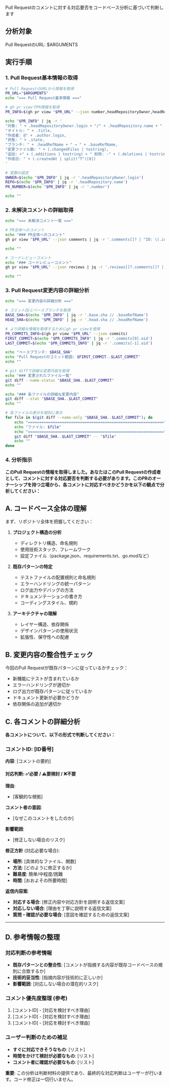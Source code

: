 Pull Requestのコメントに対する対応要否をコードベース分析に基づいて判断します

## 分析対象
Pull RequestのURL: $ARGUMENTS

## 実行手順

### 1. Pull Request基本情報の取得
```bash
# Pull RequestのURLから情報を取得
PR_URL="$ARGUMENTS"
echo "=== Pull Request基本情報 ==="

# gh pr viewでPR情報を取得
PR_INFO=$(gh pr view "$PR_URL" --json number,headRepositoryOwner,headRepository,title,author,state,headRefName,baseRefName,changedFiles,additions,deletions,createdAt)

echo "$PR_INFO" | jq -r '
"対象: " + .headRepositoryOwner.login + "/" + .headRepository.name + " PR#" + (.number | tostring),
"タイトル: " + .title,
"作成者: @" + .author.login,
"状態: " + .state,
"ブランチ: " + .headRefName + " → " + .baseRefName,
"変更ファイル数: " + (.changedFiles | tostring),
"追加: +" + (.additions | tostring) + " 削除: -" + (.deletions | tostring),
"作成日: " + (.createdAt | split("T")[0])
'

# 変数の設定
OWNER=$(echo "$PR_INFO" | jq -r '.headRepositoryOwner.login')
REPO=$(echo "$PR_INFO" | jq -r '.headRepository.name')
PR_NUMBER=$(echo "$PR_INFO" | jq -r '.number')

echo ""
```

### 2. 未解決コメントの詳細取得
```bash
echo "=== 未解決コメント一覧 ==="

# PR全体へのコメント
echo "### PR全体へのコメント"
gh pr view "$PR_URL" --json comments | jq -r '.comments[]? | "ID: \(.id) | @\(.author.login) (\(.createdAt | split("T")[0]))", .body, "────────────────────────────────────────────────────────────────────────────────"'

echo ""

# コードレビューコメント
echo "### コードレビューコメント"  
gh pr view "$PR_URL" --json reviews | jq -r '.reviews[]?.comments[]? | "ID: \(.id) | ファイル: \(.path) L\(.line)", "@\(.author.login) (\(.createdAt | split("T")[0])):", .body, "────────────────────────────────────────────────────────────────────────────────"'

echo ""
```

### 3. Pull Request変更内容の詳細分析
```bash
echo "=== 変更内容の詳細分析 ==="

# コミットIDとベースブランチを取得
BASE_SHA=$(echo "$PR_INFO" | jq -r '.base.sha // .baseRefName')
HEAD_SHA=$(echo "$PR_INFO" | jq -r '.head.sha // .headRefName')

# より詳細な情報を取得するためにgh pr viewを使用
PR_COMMITS_INFO=$(gh pr view "$PR_URL" --json commits)
FIRST_COMMIT=$(echo "$PR_COMMITS_INFO" | jq -r '.commits[0].oid')
LAST_COMMIT=$(echo "$PR_COMMITS_INFO" | jq -r '.commits[-1].oid')

echo "ベースブランチ: $BASE_SHA"
echo "Pull Requestのコミット範囲: $FIRST_COMMIT..$LAST_COMMIT"
echo ""

# git diffで詳細な変更内容を取得
echo "### 変更されたファイル一覧"
git diff --name-status "$BASE_SHA..$LAST_COMMIT"
echo ""

echo "### 各ファイルの詳細な変更内容"
git diff --stat "$BASE_SHA..$LAST_COMMIT"
echo ""

# 各ファイルの差分を個別に表示
for file in $(git diff --name-only "$BASE_SHA..$LAST_COMMIT"); do
    echo "============================================================"
    echo "ファイル: $file"
    echo "============================================================"
    git diff "$BASE_SHA..$LAST_COMMIT" -- "$file"
    echo ""
done
```

### 4. 分析指示

**このPull Requestの情報を取得しました。あなたはこのPull Requestの作成者として、コメントに対する対応要否を判断する必要があります。このPRのオーナーシップを持つ立場から、各コメントに対応すべきかどうかを以下の観点で分析してください：**

## A. コードベース全体の理解

まず、リポジトリ全体を把握してください：

1. **プロジェクト構造の分析**
   - ディレクトリ構造、命名規則
   - 使用技術スタック、フレームワーク
   - 設定ファイル（package.json、requirements.txt、go.modなど）

2. **既存パターンの特定**
   - テストファイルの配置規則と命名規則
   - エラーハンドリングの統一パターン
   - ログ出力やデバッグの方法
   - ドキュメンテーションの書き方
   - コーディングスタイル、規約

3. **アーキテクチャの理解**
   - レイヤー構造、依存関係
   - デザインパターンの使用状況
   - 拡張性、保守性への配慮

## B. 変更内容の整合性チェック

今回のPull Requestが既存パターンに従っているかチェック：

- 新機能にテストが含まれているか
- エラーハンドリングが適切か
- ログ出力が既存パターンに従っているか
- ドキュメント更新が必要かどうか
- 依存関係の追加が適切か

## C. 各コメントの詳細分析

**各コメントについて、以下の形式で判断してください：**

### コメントID: [ID番号]
**内容**: [コメントの要約]

#### 対応判断: ✅必要 / ⚠️要検討 / ❌不要

**理由**:
- [客観的な根拠]

**コメント者の意図**:
- [なぜこのコメントをしたのか]

**影響範囲**:
- [修正しない場合のリスク]

**修正方針** (対応必要な場合):
- **場所**: [具体的なファイル、関数]
- **方法**: [どのように修正するか]
- **難易度**: 簡単/中程度/困難
- **時間**: [おおよその所要時間]

**返信内容案**:
- **対応する場合**: [修正内容や対応方針を説明する返信文案]
- **対応しない場合**: [理由を丁寧に説明する返信文案]
- **質問・確認が必要な場合**: [意図を確認するための返信文案]

---

## D. 参考情報の整理

### 対応判断の参考情報
- **既存パターンとの整合性**: [コメントが指摘する内容が既存コードベースの規則に合致するか]
- **技術的妥当性**: [指摘内容が技術的に正しいか]
- **影響範囲**: [対応しない場合の潜在的リスク]

### コメント優先度整理 (参考)
1. [コメントID] - [対応を検討すべき理由]
2. [コメントID] - [対応を検討すべき理由]  
3. [コメントID] - [対応を検討すべき理由]

### ユーザー判断のための補足
- **すぐに対応できそうなもの**: [リスト]
- **時間をかけて検討が必要なもの**: [リスト]
- **コメント者に確認が必要なもの**: [リスト]

**重要**: この分析は判断材料の提供であり、最終的な対応判断はユーザーが行います。コード修正は一切行いません。